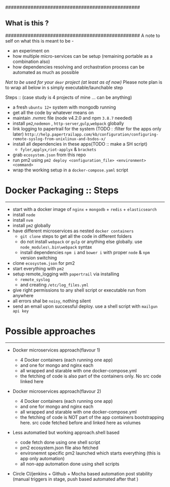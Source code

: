 ################################################
##            What is this ?                  ##
################################################
A note to self on what this is meant to be - 
- an experiment on 
- how multiple micro-services can be setup (remaining portable as a combination also)
- how dependencies resolving and orchastration process can be automated as much as possible

*Not to be used for your `dear` project (at least as of now)*
Please note plan is to wrap all below in s simply executable/launchable step


Steps :: (case study is 4 projects of mine ... can be anything)

- a fresh `ubuntu 12+` system with mongodb running
- get all the code by whatever means on 
- maintain .nvmrc file (node v4.2.0 and npm `3.8.7` needed) 
- install `pm2`,`nodemon` , `http-server`,`gulp`,`webpack` globally
- link logging to papertrail for the system (TODO : :filter for the apps only later)
	`http://help.papertrailapp.com/kb/configuration/configuring-remote-syslog-from-unixlinux-and-bsdos-x/`
- install all dependencies in these apps(TODO :: make a SH script)
	- `fyler`,`applyx`,`riot-applyx` & `brackets`
- grab `ecosystem.json` from this repo
- run pm2 using `pm2 deploy <configuration_file> <environment> <command>`
- wrap the working setup in a `docker-compose.yaml` script




# Docker Packaging :: Steps
---------------------------------------------------------------------------------------------------------------------
- start with a docker image of `nginx` + `mongodb` + `redis` + `elasticsearch`
- install `node`
- install `nvm` 
- install `pm2` globally
- have different microservices as nested `docker containers` 
	- `git clone` steps to get all the code in different folders
	- do not install `webpack` or `gulp` or anything else globally. use `node_modules\.bin\webpack` syntax
	- install dependencies `npm i` and  `bower i` with proper `node` & `npm` version switching
- clone `ecosystem.json` for pm2
- start everything with `pm2`
- setup remote_logging with `papertrail` via installing 
	- `remote_syslog` 
	- and creating `/etc/log_files.yml`
- give right permissions to any shell script or executable run from anywhere
- all errors shal be `noisy`, nothing silent
- send an email upon successful deploy. use a shell script with `mailgun api key`


# Possible approaches
---------------------------------------------------------------------------------------------------------------------
- Docker microservices approach(flavour 1)
	- 4 Docker containers (each running one app) 
	- and one for mongo and nginx each 
	- all wrapped and starable with one docker-compose.yml
	- the fetching of code is also part of the containers only. No src code linked here
- Docker microservices approach(flavour 2)
	- 4 Docker containers (each running one app) 
	- and one for mongo and nginx each 
	- all wrapped and starable with one docker-compose.yml
	- the fetching of code is NOT part of the app containers bootstrapping here. src code fetched before and linked here as volumes
- Less automatied but working approach.shell based
	- code fetch done using one shell script 
	- pm2 ecosystem.json file also fetched
	- environemnt specific pm2 launched which starts everything (this is app only automation)
	- all non-app automation done using shell scripts


- Circle CI/jenkins + Github + Mocha based automation post stability (manual triggers in stage, push based automated after that )

